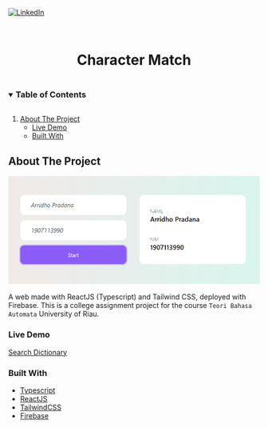 [![LinkedIn][linkedin-shield]][linkedin-url]

<br />
<p align="center">
  <h1 style="padding-bottom:0" align="center">Character Match</h1>
</p>

<!-- TABLE OF CONTENTS -->
<details open="open">
  <summary><h3 style="display: inline-block">Table of Contents</h3></summary>
  <ol>
    <li>
      <a href="#about-the-project">About The Project</a>
      <ul>
        <li><a href="#live-demo">Live Demo</a></li>
        <li><a href="#built-with">Built With</a></li>
      </ul>
    </li>
  </ol>
</details>

<!-- ABOUT THE PROJECT -->

## About The Project

![Demo](/public/demo.png)

A web made with ReactJS (Typescript) and Tailwind CSS, deployed with Firebase.
This is a college assignment project for the course `Teori Bahasa Automata` University of Riau.

### Live Demo

[Search Dictionary](https://automata-char-match.web.app/)

### Built With

- [Typescript](https://www.typescriptlang.org/)
- [ReactJS](https://reactjs.org/)
- [TailwindCSS](https://tailwindcss.com/)
- [Firebase](https://firebase.google.com/)

[contributors-shield]: https://img.shields.io/github/contributors/arridhow/web-resume.svg?style=for-the-badge
[contributors-url]: hhttps://github.com/arridhow/bootstrap-landing-portfolio/graphs/contributors
[linkedin-shield]: https://img.shields.io/badge/-LinkedIn-black.svg?style=for-the-badge&logo=linkedin&colorB=555
[linkedin-url]: https://linkedin.com/in/arridhopradana
